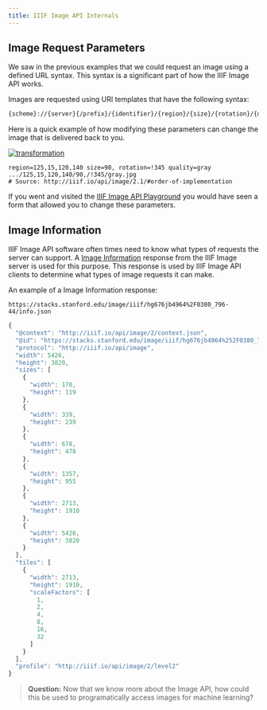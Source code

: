 ```yaml
---
title: IIIF Image API Internals
---
```


## Image Request Parameters
We saw in the previous examples that we could request an image using a defined URL syntax. This syntax is a significant part of how the IIIF Image API works.

Images are requested using URI templates that have the following syntax:

```html
{scheme}://{server}{/prefix}/{identifier}/{region}/{size}/{rotation}/{quality}.{format}
``` 

Here is a quick example of how modifying these parameters can change the image that is delivered back to you.

[![transformation](/img/transformation.png)](http://iiif.io/api/image/2.1/#order-of-implementation)
```
region=125,15,120,140 size=90, rotation=!345 quality=gray
.../125,15,120,140/90,/!345/gray.jpg
# Source: http://iiif.io/api/image/2.1/#order-of-implementation
```

If you went and visited the [IIIF Image API Playground](https://www.learniiif.org/image-api/playground) you would have seen a form that allowed you to change these parameters.

## Image Information
IIIF Image API software often times need to know what types of requests the server can support. A [Image Information](http://iiif.io/api/image/2.1/#image-information) response from the IIIF Image server is used for this purpose. This response is used by IIIF Image API clients to determine what types of image requests it can make.

An example of a Image Information response:

`https://stacks.stanford.edu/image/iiif/hg676jb4964%2F0380_796-44/info.json`

```javascript
{
  "@context": "http://iiif.io/api/image/2/context.json",
  "@id": "https://stacks.stanford.edu/image/iiif/hg676jb4964%252F0380_796-44",
  "protocol": "http://iiif.io/api/image",
  "width": 5426,
  "height": 3820,
  "sizes": [
    {
      "width": 170,
      "height": 119
    },
    {
      "width": 339,
      "height": 239
    },
    {
      "width": 678,
      "height": 478
    },
    {
      "width": 1357,
      "height": 955
    },
    {
      "width": 2713,
      "height": 1910
    },
    {
      "width": 5426,
      "height": 3820
    }
  ],
  "tiles": [
    {
      "width": 2713,
      "height": 1910,
      "scaleFactors": [
        1,
        2,
        4,
        8,
        16,
        32
      ]
    }
  ],
  "profile": "http://iiif.io/api/image/2/level2"
}
```

> **Question:** Now that we know more about the Image API, how could this be used to programatically access images for machine learning?
